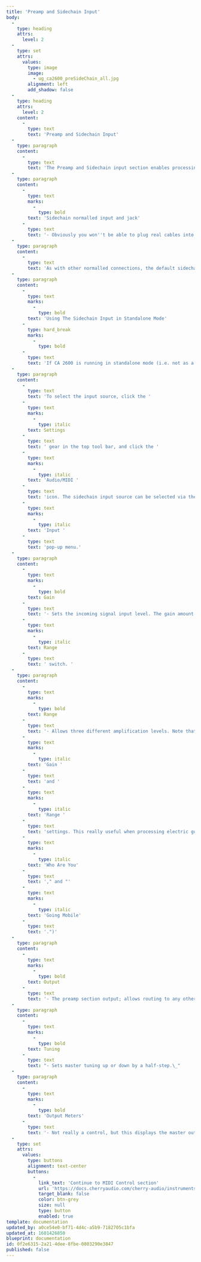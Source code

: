 ```yaml
---
title: 'Preamp and Sidechain Input'
body:
  -
    type: heading
    attrs:
      level: 2
  -
    type: set
    attrs:
      values:
        type: image
        image:
          - ug_ca2600_preSideChain_all.jpg
        alignment: left
        add_shadow: false
  -
    type: heading
    attrs:
      level: 2
    content:
      -
        type: text
        text: 'Preamp and Sidechain Input'
  -
    type: paragraph
    content:
      -
        type: text
        text: 'The Preamp and Sidechain input section enables processing of the external audio signals. '
  -
    type: paragraph
    content:
      -
        type: text
        marks:
          -
            type: bold
        text: 'Sidechain normalled input and jack'
      -
        type: text
        text: '- Obviously you won''t be able to plug real cables into the front-panel jack (unless you know something we don''t), so the default routing is to receive signals from a DAW sidechain signal path. The specifics of sidechain routing vary dependent on DAW software, but once the signal is routed to CA 2600, the three-LED meter in the corner will display signal level. You''ll ideally want the first two green LED''s to illuminate, and avoid the top red LED. '
  -
    type: paragraph
    content:
      -
        type: text
        text: 'As with other normalled connections, the default sidechain routing can be overridden by plugging any CA 2600 output signal into the jack above the orange box.'
  -
    type: paragraph
    content:
      -
        type: text
        marks:
          -
            type: bold
        text: 'Using The Sidechain Input in Standalone Mode'
      -
        type: hard_break
        marks:
          -
            type: bold
      -
        type: text
        text: 'If CA 2600 is running in standalone mode (i.e. not as a DAW virtual instrument), the sidechain input can still be used, provided your computer system audio hardware has input capabilities. '
  -
    type: paragraph
    content:
      -
        type: text
        text: 'To select the input source, click the '
      -
        type: text
        marks:
          -
            type: italic
        text: Settings
      -
        type: text
        text: ' gear in the top tool bar, and click the '
      -
        type: text
        marks:
          -
            type: italic
        text: 'Audio/MIDI '
      -
        type: text
        text: 'icon. The sidechain input source can be selected via the '
      -
        type: text
        marks:
          -
            type: italic
        text: 'Input '
      -
        type: text
        text: 'pop-up menu.'
  -
    type: paragraph
    content:
      -
        type: text
        marks:
          -
            type: bold
        text: Gain
      -
        type: text
        text: '- Sets the incoming signal input level. The gain amount is affected a great deal by the '
      -
        type: text
        marks:
          -
            type: italic
        text: Range
      -
        type: text
        text: ' switch. '
  -
    type: paragraph
    content:
      -
        type: text
        marks:
          -
            type: bold
        text: Range
      -
        type: text
        text: '- Allows three different amplification levels. Note that CA 2600 includes a very analog-style overdrive at high '
      -
        type: text
        marks:
          -
            type: italic
        text: 'Gain '
      -
        type: text
        text: 'and '
      -
        type: text
        marks:
          -
            type: italic
        text: 'Range '
      -
        type: text
        text: 'settings. This really useful when processing electric guitar signals (and exactly what Pete Townshend was known to do on Who classics such as "'
      -
        type: text
        marks:
          -
            type: italic
        text: 'Who Are You'
      -
        type: text
        text: '," and "'
      -
        type: text
        marks:
          -
            type: italic
        text: 'Going Mobile'
      -
        type: text
        text: '.")'
  -
    type: paragraph
    content:
      -
        type: text
        marks:
          -
            type: bold
        text: Output
      -
        type: text
        text: '- The preamp section output; allows routing to any other section for processing.'
  -
    type: paragraph
    content:
      -
        type: text
        marks:
          -
            type: bold
        text: Tuning
      -
        type: text
        text: "- Sets master tuning up or down by a half-step.\_"
  -
    type: paragraph
    content:
      -
        type: text
        marks:
          -
            type: bold
        text: 'Output Meters'
      -
        type: text
        text: '- Not really a control, but this displays the master output. Like any other meter, it''s best to keep these out of the red. '
  -
    type: set
    attrs:
      values:
        type: buttons
        alignment: text-center
        buttons:
          -
            link_text: 'Continue to MIDI Control section'
            url: 'https://docs.cherryaudio.com/cherry-audio/instruments/ca2600/midi-control'
            target_blank: false
            color: btn-grey
            size: null
            type: button
            enabled: true
template: documentation
updated_by: a0ce54e0-bf71-4d4c-a5b9-7182705c1bfa
updated_at: 1601426850
blueprint: documentation
id: 0f2e6315-2a21-4dee-8fbe-0803290e3847
published: false
---
```

